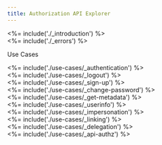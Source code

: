 ```yaml
---
title: Authorization API Explorer
---
```


<div class="api-section" data-section="none">
  <%= include('./_introduction') %>
</div>
<div class="api-section" data-section="none">
  <%= include('./_errors') %>
</div>

<span data-section-label="use-cases">Use Cases</div>

<div class="api-section" data-section="use-cases">
  <%= include('./use-cases/_authentication') %>
</div>

<div class="api-section" data-section="use-cases">
  <%= include('./use-cases/_logout') %>
</div>

<div class="api-section" data-section="use-cases">
  <%= include('./use-cases/_sign-up') %>
</div>

<div class="api-section" data-section="use-cases">
  <%= include('./use-cases/_change-password') %>
</div>

<div class="api-section" data-section="use-cases">
  <%= include('./use-cases/_get-metadata') %>
</div>

<div class="api-section" data-section="use-cases">
  <%= include('./use-cases/_userinfo') %>
</div>

<div class="api-section" data-section="use-cases">
  <%= include('./use-cases/_impersonation') %>
</div>

<div class="api-section" data-section="use-cases">
  <%= include('./use-cases/_linking') %>
</div>

<div class="api-section" data-section="use-cases">
  <%= include('./use-cases/_delegation') %>
</div>

<div class="api-section" data-section="use-cases">
  <%= include('./use-cases/_api-authz') %>
</div>
